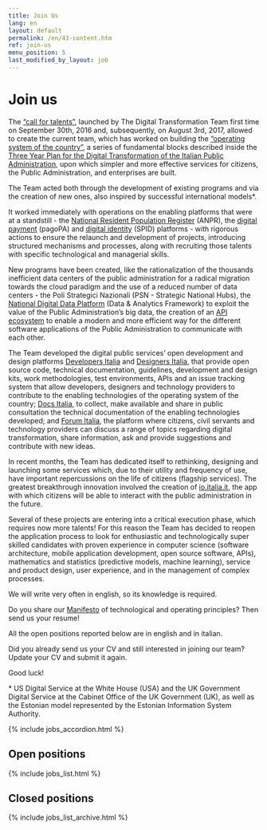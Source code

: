 ```yaml
---
title: Join Us
lang: en
layout: default
permalink: /en/43-content.htm
ref: join-us
menu_position: 5
last_modified_by_layout: job
---
```


# Join us

The [“call for talents”](https://medium.com/team-per-la-trasformazione-digitale/from-seattle-to-roma-innovation-citizens-talents-6b8c6c06002b), launched by The Digital Transformation Team first time on September 30th, 2016 and, subsequently, on August 3rd, 2017, allowed to create the current team, which has worked on building the [“operating system of the country”](https://medium.com/team-per-la-trasformazione-digitale/new-operating-system-country-technological-competence-plans-11b50a750ea7), a series of fundamental blocks described inside the [Three Year Plan for the Digital Transformation of the Italian Public Administration](https://medium.com/team-per-la-trasformazione-digitale/three-year-digital-transformation-plan-italian-public-administration-guidelines-design-development-8bdb440f940d), upon which simpler and more effective services for citizens, the Public Administration, and enterprises are built.

The Team acted both through the development of existing programs and via the creation of new ones, also inspired by successful international models*.

It worked immediately with operations on the enabling platforms that were at a standstill - the [National Resident Population Register](https://teamdigitale.governo.it/en/projects/anpr.htm) (ANPR), the [digital payment](https://teamdigitale.governo.it/en/projects/digital-payments.htm) (pagoPA) and [digital identity](https://teamdigitale.governo.it/en/projects/digital-identity.htm) (SPID) platforms - with rigorous actions to ensure the relaunch and development of projects, introducing structured mechanisms and processes, along with recruiting those talents with specific technological and managerial skills.

New programs have been created, like the rationalization of the thousands inefficient data centers of the public administration for a radical migration towards the cloud paradigm and the use of a reduced number of data centers - the Poli Strategici Nazionali (PSN - Strategic National Hubs), the [National Digital Data Platform](https://teamdigitale.governo.it/en/projects/daf.htm) (Data & Analytics Framework) to exploit the value of the Public Administration’s big data, the creation of an [API ecosystem](https://teamdigitale.governo.it/en/projects/api.htm) to enable a modern and more efficient way for the different software applications of the Public Administration to communicate with each other. 

The Team developed the digital public services’ open development and design platforms [Developers Italia](https://developers.italia.it/en/) and [Designers Italia](https://designers.italia.it/), that provide open source code, technical documentation, guidelines, development and design kits, work methodologies, test environments, APIs and an issue tracking system that allow developers, designers and technology providers to contribute to the enabling technologies of the operating system of the country; [Docs Italia](https://docs.italia.it/), to collect, make available and share in public consultation the technical documentation of the enabling technologies developed; and [Forum Italia](https://forum.italia.it/), the platform where citizens, civil servants and technology providers can discuss a range of topics regarding digital transformation, share information, ask and provide suggestions and contribute with new ideas.

In recent months, the Team has dedicated itself to rethinking, designing and launching some services which, due to their utility and frequency of use, have important repercussions on the life of citizens (flagship services). The greatest breakthrough innovation involved the creation of [io.italia.it](https://io.italia.it/en), the app with which citizens will be able to interact with the public administration in the future.

Several of these projects are entering into a critical execution phase, which requires now more talents! For this reason the Team has decided to reopen the application process to look for enthusiastic and technologically super skilled candidates with proven experience in computer science (software architecture, mobile application development, open source software, APIs), mathematics and statistics (predictive models, machine learning), service and product design, user experience, and in the management of complex processes.

We will write very often in english, so its knowledge is required.

Do you share our [Manifesto](https://medium.com/team-per-la-trasformazione-digitale/from-seattle-to-roma-innovation-citizens-talents-6b8c6c06002b) of technological and operating principles? Then send us your resume!

All the open positions reported below are in english and in italian.

Did you already send us your CV and still interested in joining our team? Update your CV and submit it again. 

Good luck!

<p class="small">* US Digital Service at the White House (USA) and the UK Government Digital Service at the Cabinet Office of the UK Government (UK), as well as the Estonian model represented by the Estonian Information System Authority.</p>




{% include jobs_accordion.html %}

## Open positions

{% include jobs_list.html %}

## Closed positions
{% include jobs_list_archive.html %}

